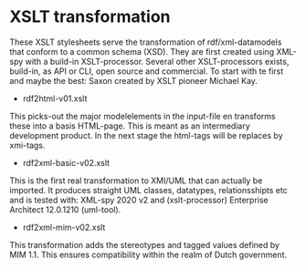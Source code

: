 # XSLT transformation

These XSLT stylesheets  serve the transformation of rdf/xml-datamodels that conform to a common schema (XSD). They are first created  using XML-spy with a build-in XSLT-processor. Several other XSLT-processors exists, build-in, as API or CLI, open source and commercial. To start with te first and maybe the best: Saxon created by XSLT pioneer Michael Kay. 

* rdf2html-v01.xslt  

This picks-out the major modelelements in the input-file en transforms these into a basis HTML-page. This is meant as an intermediary development product. In the next stage the html-tags will be replaces by xmi-tags.

* rdf2xml-basic-v02.xslt 

This is the first real transformation to XMI/UML that can actually be imported. It produces straight UML classes, datatypes, relationsshipts etc and is tested with: XML-spy 2020 v2 and (xslt-processor)  Enterprise Architect 12.0.1210 (uml-tool).
                
* rdf2xml-mim-v02.xslt 

This transformation adds the stereotypes and tagged values defined by MIM 1.1. This ensures compatibility within the realm of Dutch government. 


